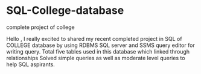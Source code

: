 # SQL-College-database 
complete project of college 

Hello , I really excited to shared my recent completed project in SQL of COLLEGE database by using RDBMS SQL server and SSMS query editor for writing query.
Total five tables used in this database which linked through relationships
Solved simple queries as well as moderate level queries to help SQL aspirants.

